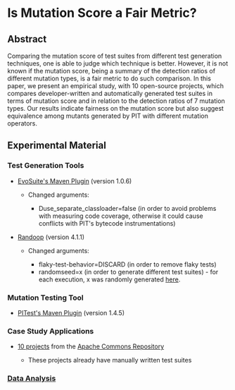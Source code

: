 # Is Mutation Score a Fair Metric?

## Abstract

Comparing the mutation score of test suites from different test generation techniques, one is able to judge which technique is better. However, it is not known if the mutation score, being a summary of the detection ratios of different mutation types, is a fair metric to do such comparison. In this paper, we present an empirical study, with 10 open-source projects, which compares developer-written and automatically generated test suites in terms of mutation score and in relation to the detection ratios of 7 mutation types. Our results indicate fairness on the mutation score but also suggest equivalence among mutants generated by PIT with different mutation operators.

## Experimental Material

### Test Generation Tools

* [EvoSuite's Maven Plugin](http://www.evosuite.org/documentation/maven-plugin/) (version 1.0.6)

  * Changed arguments:

    * Duse_separate_classloader=false (in order to avoid problems with measuring code coverage, otherwise it could cause conflicts with PIT's bytecode instrumentations)

* [Randoop](https://randoop.github.io/randoop/manual/index.html#getting_randoop) (version 4.1.1)

  * Changed arguments:

    * flaky-test-behavior=DISCARD (in order to remove flaky tests)
    * randomseed=x (in order to generate different test suites) - for each execution, x was randomly generated [here](https://www.random.org/integers/).

### Mutation Testing Tool

* [PITest's Maven Plugin](http://pitest.org/quickstart/maven/) (version 1.4.5)

### Case Study Applications

* [10 projects]() from the [Apache Commons Repository](https://commons.apache.org/)

  * These projects already have manually written test suites
  
### [Data Analysis](https://github.com/biabs1/SRC-2019/tree/master/dataAnalysisOutputs)
